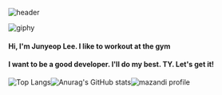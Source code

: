 ![header](https://capsule-render.vercel.app/api?type=wave&color=gradient&height=300&section=header&text=JunYeop&fontSize=90)

![giphy](README.assets/giphy-16601895027391.gif)

#### Hi, I'm Junyeop Lee. I like to workout at the gym

#### I want to be a good developer. I'll do my best. TY. Let's get it!

![Top Langs](https://github-readme-stats.vercel.app/api/top-langs/?username=dortkthf&layout=compact&theme=yeblu)![Anurag's GitHub stats](https://github-readme-stats.vercel.app/api?username=dortkthf&show_icons=true&theme=yeblu)![mazandi profile](http://mazandi.herokuapp.com/api?handle=dortkthf&theme=cold)
